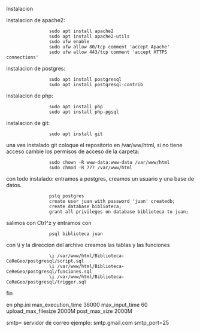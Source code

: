 Instalacion

instalacion de apache2:

                    sudo apt install apache2
                    sudo apt install apache2-utils
                    sudo ufw enable
                    sudo ufw allow 80/tcp comment 'accept Apache'
                    sudo ufw allow 443/tcp comment 'accept HTTPS connections'

instalacion de postgres:

                    sudo apt install postgresql 
                    sudo apt install postgresql-contrib
                    

instalacion de php:

                    sudo apt install php
                    sudo apt install php-pgsql

instalacion de git:

                    sudo apt install git
                    
una ves instalado git coloque el repositorio en /var/ww/html, si no tiene acceso cambie los permisos de acceso de la carpeta:

                    sudo chown -R www-data:www-data /var/www/html     
                    sudo chmod -R 777 /var/www/html

con todo instalado:
entramos a postgres, creamos un usuario y una base de datos. 
                  
                    pslq postgres
                    create user juan with password 'juan' createdb;
                    create database biblioteca;
                    grant all privileges on database biblioteca to juan;
                    
 salimos con Ctrl^z  y entramos con
  
                    psql biblioteca juan
                
 con \i y la direccion del archivo creamos las tablas y las funciones
                    
                    \i /var/www/html/Biblioteca-CeReGeo/postgresql/script.sql
                    \i /var/www/html/Biblioteca-CeReGeo/postgresql/funciones.sql
                    \i /var/www/html/Biblioteca-CeReGeo/postgresql/trigger.sql
                    
fin
                    
 en php.ini
 max_execution_time 36000
max_input_time 60
upload_max_filesize 2000M
post_max_size 2000M

smtp= servidor de correo ejemplo: smtp.gmail.com
smtp_port=25
                    
                  
